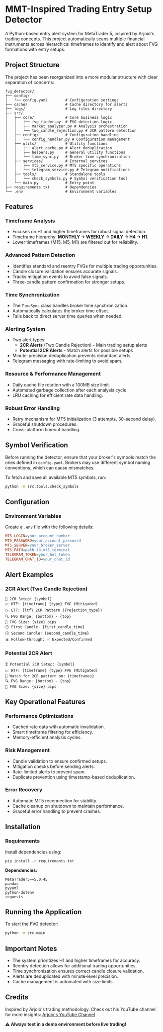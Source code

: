 # MMT-Inspired Trading Entry Setup Detector

A Python-based entry alert system for MetaTrader 5, inspired by Arjoio's trading concepts. This project automatically scans multiple financial instruments across hierarchical timeframes to identify and alert about FVG formations with entry setups.

## Project Structure

The project has been reorganized into a more modular structure with clear separation of concerns:

```
fvg_detector/
├── config/
│   └── config.yaml        # Configuration settings
├── cache/                 # Cache directory for alerts
├── logs/                  # Log files directory
├── src/
│   ├── core/              # Core business logic
│   │   ├── fvg_finder.py  # FVG detection logic
│   │   ├── market_analyzer.py # Analysis orchestration
│   │   └── two_candle_rejection.py # 2CR pattern detection
│   ├── config/            # Configuration handling
│   │   └── config_handler.py # Configuration management
│   ├── utils/             # Utility functions
│   │   ├── alert_cache.py # Alert deduplication
│   │   ├── helpers.py     # General utility functions
│   │   └── time_sync.py   # Broker time synchronization
│   ├── services/          # External services
│   │   ├── mt5_service.py # MT5 specific operations
│   │   └── telegram_service.py # Telegram notifications
│   ├── tools/             # Standalone tools
│   │   └── check_symbols.py # Symbol verification tool
│   └── main.py            # Entry point
├── requirements.txt       # Dependencies
└── .env                   # Environment variables
```

## Features

### Timeframe Analysis
- Focuses on H1 and higher timeframes for robust signal detection.
- Timeframe hierarchy: **MONTHLY → WEEKLY → DAILY → H4 → H1**.
- Lower timeframes (M15, M5, M1) are filtered out for reliability.

### Advanced Pattern Detection
- Identifies standard and reentry FVGs for multiple trading opportunities.
- Candle closure validation ensures accurate signals.
- Tracks mitigation events to avoid false signals.
- Three-candle pattern confirmation for stronger setups.

### Time Synchronization
- The `TimeSync` class handles broker time synchronization.
- Automatically calculates the broker time offset.
- Falls back to direct server time queries when needed.

### Alerting System
- Two alert types:
  - **2CR Alerts** (Two Candle Rejection) - Main trading setup alerts
  - **Potential 2CR Alerts** - Watch alerts for possible setups
- Minute-precision deduplication prevents redundant alerts.
- Telegram messaging with rate-limiting to avoid spam.

### Resource & Performance Management
- Daily cache file rotation with a 100MB size limit.
- Automated garbage collection after each analysis cycle.
- LRU caching for efficient rate data handling.

### Robust Error Handling
- Retry mechanism for MT5 initialization (3 attempts, 30-second delay).
- Graceful shutdown procedures.
- Cross-platform timeout handling.

## Symbol Verification  

Before running the detector, ensure that your broker's symbols match the ones defined in `config.yaml`. Brokers may use different symbol naming conventions, which can cause mismatches.  

To fetch and save all available MT5 symbols, run:  

```sh
python -m src.tools.check_symbols
```

## Configuration

### Environment Variables
Create a `.env` file with the following details:
```ini
MT5_LOGIN=your_account_number
MT5_PASSWORD=your_account_password
MT5_SERVER=your_broker_server
MT5_PATH=path_to_mt5_terminal
TELEGRAM_TOKEN=your_bot_token
TELEGRAM_CHAT_ID=your_chat_id
```

## Alert Examples

### 2CR Alert (Two Candle Rejection)
```
🔄 2CR Setup: {symbol}
📈 HTF: {timeframe} {type} FVG (Mitigated)
📉 LTF: {ltf} 2CR Pattern ({rejection_type})
🔍 FVG Range: {bottom} - {top}
📏 FVG Size: {size} pips
🕒 First Candle: {first_candle_time}
🕒 Second Candle: {second_candle_time}
📊 Follow-through: ✅ Expected/Confirmed
```

### Potential 2CR Alert
```
⏳ Potential 2CR Setup: {symbol}
📈 HTF: {timeframe} {type} FVG (Mitigated)
👀 Watch for 2CR pattern on: {timeframes}
🔍 FVG Range: {bottom} - {top}
📏 FVG Size: {size} pips
```

## Key Operational Features

### Performance Optimizations
- Cached rate data with automatic invalidation.
- Smart timeframe filtering for efficiency.
- Memory-efficient analysis cycles.

### Risk Management
- Candle validation to ensure confirmed setups.
- Mitigation checks before sending alerts.
- Rate-limited alerts to prevent spam.
- Duplicate prevention using timestamp-based deduplication.

### Error Recovery
- Automatic MT5 reconnection for stability.
- Cache cleanup on shutdown to maintain performance.
- Graceful error handling to prevent crashes.

## Installation

### Requirements

Install dependencies using:
```
pip install -r requirements.txt
```

**Dependencies:**
```
MetaTrader5==5.0.45
pandas
pyyaml
python-dotenv
requests
```

## Running the Application

To start the FVG detector:

```sh
python -m src.main
```

## Important Notes
- The system prioritizes H1 and higher timeframes for accuracy.
- Reentry detection allows for additional trading opportunities.
- Time synchronization ensures correct candle closure validation.
- Alerts are deduplicated with minute-level precision.
- Cache management is automated with size limits.

## Credits
Inspired by Arjoio's trading methodology. Check out his YouTube channel for more insights: [Arjoio's YouTube Channel](https://www.youtube.com/@Arjoio)

⚠️ **Always test in a demo environment before live trading!**
